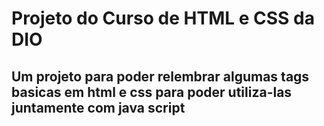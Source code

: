 # **Projeto do Curso de HTML e CSS da DIO**

## Um projeto para poder relembrar algumas tags basicas em html e css para poder utiliza-las juntamente com java script ##
